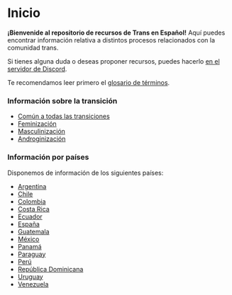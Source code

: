 # Inicio

**¡Bienvenide al repositorio de recursos de Trans en Español!** Aquí puedes encontrar información relativa a distintos procesos relacionados con la comunidad trans.

Si tienes alguna duda o deseas proponer recursos, puedes hacerlo [en el servidor de Discord](https://discord.gg/qUDesVm).

Te recomendamos leer primero el [glosario de términos](glosario.md).

### Información sobre la transición

* [Común a todas las transiciones](pages/transicion/informacion-comun.md)
* [Feminización](pages/transicion/feminizacion/feminizacion.md)
* [Masculinización](pages/transicion/masculinizacion/masculinizacion.md)
* [Androginización](pages/transicion/androginizacion/androginizacion.md)


### Información por países

Disponemos de información de los siguientes países:

* [Argentina](pages/paises/argentina/argentina.md)
* [Chile](pages/paises/chile/chile.md)
* [Colombia](pages/paises/colombia/colombia.md)
* [Costa Rica](pages/paises/costa-rica/costa-rica.md)
* [Ecuador](pages/paises/ecuador/ecuador.md)
* [España](pages/paises/espana/espana.md)
* [Guatemala](pages/paises/guatemala/guatemala.md)
* [México](pages/paises/mexico/mexico.md)
* [Panamá](pages/paises/panama/panama.md)
* [Paraguay](pages/paises/paraguay/paraguay.md)
* [Perú](pages/paises/peru/peru.md)
* [República Dominicana](pages/paises/republica-dominicana/republica-dominicana.md)
* [Uruguay](pages/paises/uruguay/uruguay.md)
* [Venezuela](pages/paises/venezuela/venezuela.md)
